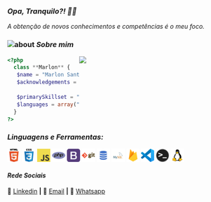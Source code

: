 ### _Opa, Tranquilo?! 🙋‍♂️_

_A obtenção de novos conhecimentos e competências é o meu foco._

### <img width="30" alt="about" src="https://raw.github.com/elizarov/elizarov/master/about.png"> _Sobre mim_

<img align="right" width="340" src="https://i2.wp.com/allhtaccess.info/wp-content/uploads/2018/03/programming.gif?fit=1281%2C716&ssl=1" />

```php
<?php
  class **Marlon** {
   $name = "Marlon Sant' Anna de Jesus"
   $acknowledgements = "Desenvolvimento Web"

   $primarySkillset = "HTML, CSS, Bootstrap, Git, Flexbox"
   $languages = array("Javascript", "PHP", "SQL") 
  }
?>
```

### **_Linguagens e Ferramentas:_**  

<code><img height="30" src="https://raw.githubusercontent.com/github/explore/80688e429a7d4ef2fca1e82350fe8e3517d3494d/topics/html/html.png"></code>
<code><img height="30" src="https://raw.githubusercontent.com/github/explore/80688e429a7d4ef2fca1e82350fe8e3517d3494d/topics/css/css.png"></code>
<code><img height="30" src="https://raw.githubusercontent.com/github/explore/80688e429a7d4ef2fca1e82350fe8e3517d3494d/topics/javascript/javascript.png"></code>
<code><img height="30" src="https://raw.githubusercontent.com/github/explore/80688e429a7d4ef2fca1e82350fe8e3517d3494d/topics/php/php.png"></code>
<code><img height="30" src="https://raw.githubusercontent.com/github/explore/80688e429a7d4ef2fca1e82350fe8e3517d3494d/topics/bootstrap/bootstrap.png"></code>
<code><img height="30" src="https://raw.githubusercontent.com/github/explore/80688e429a7d4ef2fca1e82350fe8e3517d3494d/topics/git/git.png"></code>
<code><img height="30" src="https://raw.githubusercontent.com/github/explore/80688e429a7d4ef2fca1e82350fe8e3517d3494d/topics/sql/sql.png"></code>
<code><img height="30" src="https://raw.githubusercontent.com/github/explore/80688e429a7d4ef2fca1e82350fe8e3517d3494d/topics/mysql/mysql.png"></code>
<code><img height="30" src="https://raw.githubusercontent.com/github/explore/80688e429a7d4ef2fca1e82350fe8e3517d3494d/topics/firebase/firebase.png"></code>
<code><img height="30" src="https://raw.githubusercontent.com/github/explore/80688e429a7d4ef2fca1e82350fe8e3517d3494d/topics/visual-studio-code/visual-studio-code.png"></code>
<code><img height="30" src="https://raw.githubusercontent.com/github/explore/80688e429a7d4ef2fca1e82350fe8e3517d3494d/topics/terminal/terminal.png"></code>
<code><img height="30" src="https://raw.githubusercontent.com/github/explore/80688e429a7d4ef2fca1e82350fe8e3517d3494d/topics/linux/linux.png"></code>

[linkedin]: https://www.linkedin.com/in/iam-marlon/
[email]: https://mail.google.com/mail/u/0/#inbox?compose=GTvVlcSMVkskvHZzzRZVpslWpkscjlbCNGBdvGVBhsrwBDbvcqCDBvPDmbcBmtDXDSsdtXrTwtLjr
[whatsapp]: https://api.whatsapp.com/send?phone=5571984030230&text=Ol%C3%A1%2C%20Marlon!

#### _Rede Sociais_

👔 [Linkedin][linkedin] **|**
📧 [Email][email] **|**
📱 [Whatsapp][whatsapp]

